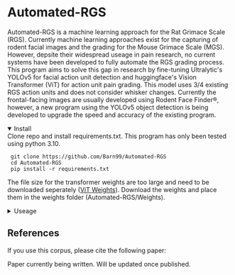 # Automated-RGS
Automated-RGS is a machine learning approach for the Rat Grimace Scale (RGS). Currently machine learning approaches exist for the capturing of rodent facial images and the grading for the Mouse Grimace Scale (MGS). However, depsite their widespread useage in pain research, no current systems have been developed to fully automate the RGS grading process. This program aims to solve this gap in research by fine-tuning Ultralytic's YOLOv5 for facial action unit detection and huggingface's Vision Transformer (ViT) for action unit pain grading. This model uses 3/4 existing RGS action units and does not consider whisker changes. Currently the frontal-facing images are usually developed using Rodent Face Finder®, however, a new program using the YOLOv5 object detection is being developed to upgrade the speed and accuracy of the existing program.

<details open>
<summary>Install</summary>
Clone repo and install requirements.txt. This program has only been tested using python 3.10.
  
```
 git clone https://github.com/Barn99/Automated-RGS
 cd Automated-RGS
 pip install -r requirements.txt
```

The file size for the transformer weights are too large and need to be downloaded seperately ([ViT Weights](https://drive.google.com/drive/folders/1Cl_5GyouX7sDLv1NUKuq_YxrrQRQMYKn?usp=sharing/)). 
 Download the weights and place them in the weights folder (Automated-RGS/Weights).
 
</details>

<details>
<summary>Useage</summary>

```
python Automated_RGS.py -i [File Directory with Images] -o [Output Filename].xlsx 
```
Optional useage: -c (confidence): Change the confidence threshold for YOLOv5 detection model (default:0.25)
An excel file with the image name, RGS score, orbital tightening score, ear changes score, and nose flattening score will appear in the output file.

</details>

## References
If you use this corpus, please cite the following paper:

Paper currently being written. Will be updated once published.
